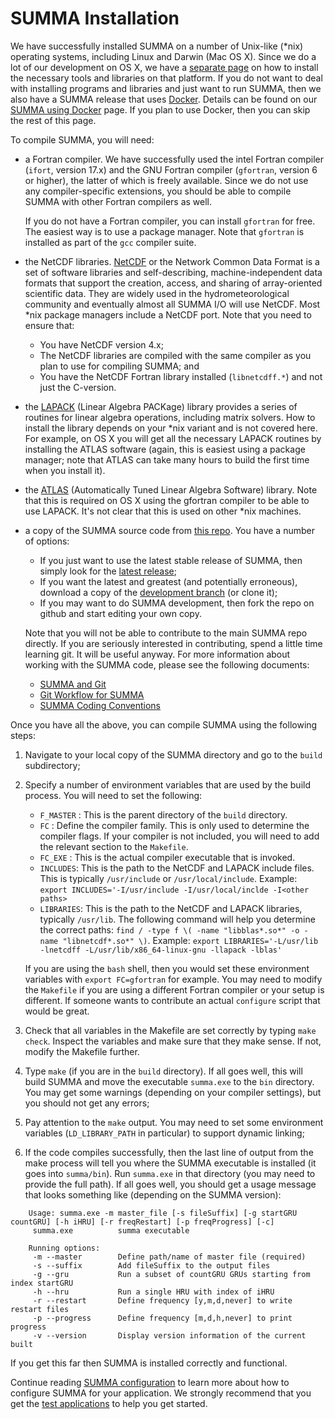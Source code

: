 # SUMMA Installation

We have successfully installed SUMMA on a number of Unix-like (\*nix) operating systems, including Linux and Darwin (Mac OS X). Since we do a lot of our development on OS X, we have a [separate page](SUMMA_on_OS_X.md) on how to install the necessary tools and libraries on that platform. If you do not want to deal with installing programs and libraries and just want to run SUMMA, then we also have a SUMMA release that uses [Docker](https://www.docker.com). Details can be found on our [SUMMA using Docker](SUMMA_docker.md) page. If you plan to use Docker, then you can skip the rest of this page.

To compile SUMMA, you will need:

 * a Fortran compiler. We have successfully used the intel Fortran compiler (`ifort`, version 17.x) and the GNU Fortran compiler (`gfortran`, version 6 or higher), the latter of which is freely available. Since we do not use any compiler-specific extensions, you should be able to compile SUMMA with other Fortran compilers as well.

    If you do not have a Fortran compiler, you can install `gfortran` for free. The easiest way is to use a package manager. Note that `gfortran` is installed as part of the `gcc` compiler suite.

 * the NetCDF libraries. [NetCDF](http://www.unidata.ucar.edu/software/netcdf/) or the Network Common Data Format is a set of software libraries and self-describing, machine-independent data formats that support the creation, access, and sharing of array-oriented scientific data. They are widely used in the hydrometeorological community and eventually almost all SUMMA I/O will use NetCDF. Most \*nix package managers include a NetCDF port. Note that you need to ensure that:

    * You have NetCDF version 4.x;
    * The NetCDF libraries are compiled with the same compiler as you plan to use for compiling SUMMA; and
    * You have the NetCDF Fortran library installed (`libnetcdff.*`) and not just the C-version.

 * the [LAPACK](http://www.netlib.org/lapack/) (Linear Algebra PACKage) library provides a series of routines for linear algebra operations, including matrix solvers. How to install the library depends on your \*nix variant and is not covered here. For example, on OS X you will get all the necessary LAPACK routines by installing the ATLAS software (again, this is easiest using a package manager; note that ATLAS can take many hours to build the first time when you install it).

 * the [ATLAS](http://math-atlas.sourceforge.net/) (Automatically Tuned Linear Algebra Software) library. Note that this is required on OS X using the gfortran compiler to be able to use LAPACK. It's not clear that this is used on other \*nix machines.

 * a copy of the SUMMA source code from [this repo](https://github.com/NCAR/summa). You have a number of options:

    * If you just want to use the latest stable release of SUMMA, then simply look for the [latest release](https://github.com/NCAR/summa/releases);
    * If you want the latest and greatest (and potentially erroneous), download a copy of the [development branch](https://github.com/ncar/summa/tree/develop) (or clone it);
    * If you may want to do SUMMA development, then fork the repo on github and start editing your own copy.

    Note that you will not be able to contribute to the main SUMMA repo directly. If you are seriously interested in contributing, spend a little time learning git. It will be useful anyway. For more information about working with the SUMMA code, please see the following documents:

    * [SUMMA and Git](../development/SUMMA_and_git.md)
    * [Git Workflow for SUMMA](../development/SUMMA_git_workflow.md)
    * [SUMMA Coding Conventions](../development/SUMMA_coding_conventions.md)

Once you have all the above, you can compile SUMMA using the following steps:

 1. Navigate to your local copy of the SUMMA directory and go to the `build` subdirectory;

 1. Specify a number of environment variables that are used by the build process. You will need to set the following:

    * `F_MASTER` : This is the parent directory of the `build` directory.
    * `FC` : Define the compiler family. This is only used to determine the compiler flags. If your compiler is not included, you will need to add the relevant section to the `Makefile`.
    * `FC_EXE` : This is the actual compiler executable that is invoked.
    * `INCLUDES`: This is the path to the NetCDF and LAPACK include files. This is typically `/usr/include` or `/usr/local/include`. Example: `export INCLUDES='-I/usr/include -I/usr/local/inclde -I<other paths>`
    * `LIBRARIES`: This is the path to the NetCDF and LAPACK libraries, typically `/usr/lib`. The following command will help you determine the correct paths: `find / -type f \( -name "libblas*.so*" -o -name "libnetcdf*.so*" \)`. Example: `export LIBRARIES='-L/usr/lib -lnetcdff -L/usr/lib/x86_64-linux-gnu -llapack -lblas'`

    If you are using the `bash` shell, then you would set these environment variables with `export FC=gfortran` for example. You may need to modify the `Makefile` if you are using a different Fortran compiler or your setup is different. If someone wants to contribute an actual `configure` script that would be great.

 1. Check that all variables in the Makefile are set correctly by typing `make check`. Inspect the variables and make sure that they make sense. If not, modify the Makefile further.

 1. Type `make` (if you are in the `build` directory). If all goes well, this will build SUMMA and move the executable `summa.exe` to the `bin` directory. You may get some warnings (depending on your compiler settings), but you should not get any errors;

 1. Pay attention to the `make` output. You may need to set some environment variables (`LD_LIBRARY_PATH` in particular) to support dynamic linking;

 1. If the code compiles successfully, then the last line of output from the make process will tell you where the SUMMA executable is installed (it goes into `summa/bin`). Run `summa.exe` in that directory (you may need to provide the full path). If all goes well, you should get a usage message that looks something like (depending on the SUMMA version):

```
    Usage: summa.exe -m master_file [-s fileSuffix] [-g startGRU countGRU] [-h iHRU] [-r freqRestart] [-p freqProgress] [-c]
     summa.exe          summa executable

    Running options:
     -m --master        Define path/name of master file (required)
     -s --suffix        Add fileSuffix to the output files
     -g --gru           Run a subset of countGRU GRUs starting from index startGRU
     -h --hru           Run a single HRU with index of iHRU
     -r --restart       Define frequency [y,m,d,never] to write restart files
     -p --progress      Define frequency [m,d,h,never] to print progress
     -v --version       Display version information of the current built
```

If you get this far then SUMMA is installed correctly and functional.

Continue reading [SUMMA configuration](../configuration/SUMMA_configuration.md) to learn more about how to configure SUMMA for your application. We strongly recommend that you get the [test applications](SUMMA_test_cases.md) to help you get started.
